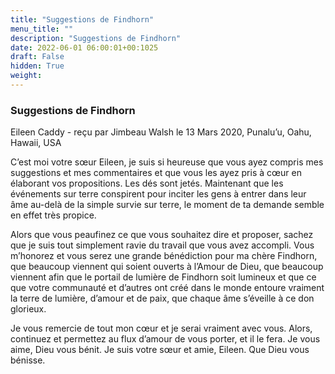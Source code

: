 ```yaml
---
title: "Suggestions de Findhorn"
menu_title: ""
description: "Suggestions de Findhorn"
date: 2022-06-01 06:00:01+00:1025
draft: False
hidden: True
weight:
---
```

### Suggestions de Findhorn

Eileen Caddy - reçu par Jimbeau Walsh le 13 Mars 2020, Punalu’u, Oahu, Hawaii, USA

C’est moi votre sœur Eileen, je suis si heureuse que vous ayez compris mes suggestions et mes commentaires et que vous les ayez pris à cœur en élaborant vos propositions. Les dés sont jetés. Maintenant que les événements sur terre conspirent pour inciter les gens à entrer dans leur âme au-delà de la simple survie sur terre, le moment de ta demande semble en effet très propice.

Alors que vous peaufinez ce que vous souhaitez dire et proposer, sachez que je suis tout simplement ravie du travail que vous avez accompli. Vous m’honorez et vous serez une grande bénédiction pour ma chère Findhorn, que beaucoup viennent qui soient ouverts à l’Amour de Dieu, que beaucoup viennent afin que le portail de lumière de Findhorn soit lumineux et que ce que votre communauté et d’autres ont créé dans le monde entoure vraiment la terre de lumière, d’amour et de paix, que chaque âme s’éveille à ce don glorieux.

Je vous remercie de tout mon cœur et je serai vraiment avec vous. Alors, continuez et permettez au flux d’amour de vous porter, et il le fera. Je vous aime, Dieu vous bénit. Je suis votre sœur et amie, Eileen. Que Dieu vous bénisse.
